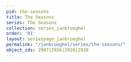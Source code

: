 ```yaml
---
pid: the-seasons
title: The Seasons
series: The Seasons
collection: series_janbrueghel
order: '01'
layout: seriespage_janbrueghel
permalink: "/janbrueghel/series/the-seasons/"
object_ids: 2907|2926|2928|2938
---
```

